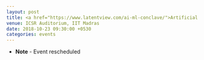 ```yaml
---
layout: post
title: <a href="https://www.latentview.com/ai-ml-conclave/">Artificial Intelligence & Machine Learning Conclave</a>
venue: ICSR Auditorium, IIT Madras
date: 2018-10-23 09:30:00 +0530
categories: events
---
```

<ul class="mb-5" >
        <li><b>Note</b> - Event rescheduled

